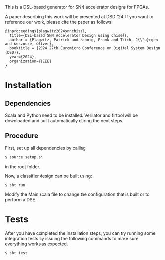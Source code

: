 This is a DSL-based generator for SNN accelerator designs for FPGAs.

A paper describing this work will be presented at DSD '24.
If you want to reference our work, please cite the paper as follows:
```
@inproceedings{plagwitz2024snnchisel,
  title={DSL-based SNN Accelerator Design using Chisel},
  author = {Plagwitz, Patrick and Hannig, Frank and Teich, J{\"u}rgen and Keszocze, Oliver},
  booktitle = {2024 27th Euromicro Conference on Digital System Design (DSD)},
  year={2024},
  organization={IEEE}
}
```

Installation
====================
Dependencies
---------------
Scala and Python need to be installed.
Verilator and firtool will be downloaded and built automatically during the next steps.

Procedure
------------
First, set up all dependencies by calling
```bash
$ source setup.sh
```
in the root folder.

Now, a classifier design can be built using:
```
$ sbt run
```

Modify the Main.scala file to change the configuration that is built or to perform a DSE.

Tests
========================
After you have completed the installation steps, you can try running some integration tests by issuing the following commands to make sure everything works as expected.
```bash
$ sbt test
```
